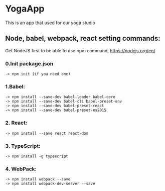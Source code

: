 # YogaApp
This is an app that used for our yoga studio
## Node, babel, webpack, react setting commands:
Get NodeJS first to be able to use npm command, https://nodejs.org/en/  
### 0.Init package.json  
	-> npm init (if you need one)  
### 1.Babel:  
	-> npm install --save-dev babel-loader babel-core  
	-> npm install --save-dev babel-cli babel-preset-env  
	-> npm install --save-dev babel-preset-react  
	-> npm install --save-dev babel-preset-es2015  
### 2. React:  
	-> npm install --save react react-dom  
### 3. TypeScript:  
	-> npm install -g typescript  
### 4. WebPack:  
	-> npm install webpack --save  
	-> npm install webpack-dev-server --save  
